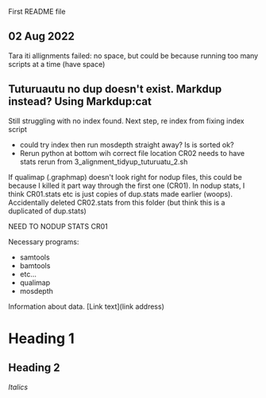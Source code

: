 First README file


## 02 Aug 2022
Tara iti allignments failed: no space, but could be because running too many scripts at a time (have space)

Tuturuautu no dup doesn't exist. Markdup instead?
Using Markdup:cat
-
 Still struggling with no index found. Next step, re index from fixing index script
 - could try index then run mosdepth straight away? Is is sorted ok?
- Rerun python at bottom wih correct file location
CR02 needs to have stats rerun from 3_alignment_tidyup_tuturuatu_2.sh

If qualimap (.graphmap) doesn't look right for nodup files, this could be because I killed it part way through the first one (CR01).
In nodup stats, I think CR01.stats etc is just copies of dup.stats made earlier (woops). Accidentally deleted CR02.stats from this folder (but think this is a duplicated of dup.stats)

NEED TO NODUP STATS CR01


Necessary programs:
- samtools
- bamtools
- etc...
- qualimap
- mosdepth

Information about data.
[Link text](link address)

# Heading 1
## Heading 2
*Italics*
